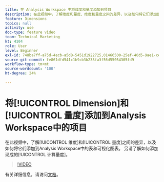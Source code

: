 ```yaml
---
title: 在 Analysis Workspace 中将维度和量度添加到项目
description: 在此视频中，了解维度和量度、维度和量度之间的差异，以及如何将它们添加到Analysis Workspace中的表格和可视化图表。 另请了解如何添加现成的计算量度。
feature: Dimensions
topics: null
activity: use
doc-type: feature video
team: Technical Marketing
kt: 4104
role: User
level: Beginner
exl-id: 748ba7ff-a75d-4ecb-a5d8-5451d1922725,01466500-25ef-40d5-9ae1-ce1e0e92b0b5,01466500-25ef-40d5-9ae1-ce1e0e92b0b5,748ba7ff-a75d-4ecb-a5d8-5451d1922725
source-git-commit: fe861dfd541c1b9cb3b233fa3f56d55054305fd9
workflow-type: tm+mt
source-wordcount: '100'
ht-degree: 24%

---
```


# 将[!UICONTROL Dimension]和[!UICONTROL 量度]添加到Analysis Workspace中的项目

在此视频中，了解[!UICONTROL 维度]和[!UICONTROL 量度]之间的差异，以及如何将它们添加到Analysis Workspace中的表和可视化图表。 另请了解如何添加现成的[!UICONTROL 计算量度]。

>[!VIDEO](https://video.tv.adobe.com/v/30606/?quality=12)

有关详细信息，请访问[文档](https://experienceleague.adobe.com/docs/analytics/analyze/analysis-workspace/components/analysis-workspace-components.html?lang=zh-Hans)。

